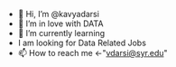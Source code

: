 - 👋 Hi, I’m @kavyadarsi
- 👀 I’m in love with DATA
- 🌱 I’m currently learning
- I am looking for Data Related Jobs
- 📫 How to reach me <-"vdarsi@syr.edu"

<!---
kavyadarsi1/kavyadarsi1 is a ✨ special ✨ repository because its `README.md` (this file) appears on your GitHub profile.
You can click the Preview link to take a look at your changes.
--->
